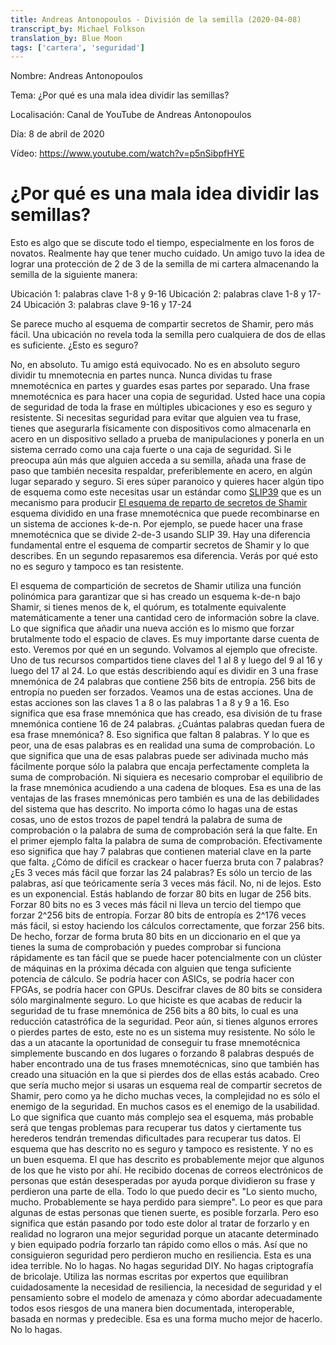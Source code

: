 ```yaml
---
title: Andreas Antonopoulos - División de la semilla (2020-04-08)
transcript_by: Michael Folkson
translation_by: Blue Moon
tags: ['cartera', 'seguridad']
---
```


Nombre: Andreas Antonopoulos

Tema: ¿Por qué es una mala idea dividir las semillas? 

Localisación: Canal de YouTube de Andreas Antonopoulos

Día: 8 de abril de 2020 

Vídeo: https://www.youtube.com/watch?v=p5nSibpfHYE

# ¿Por qué es una mala idea dividir las semillas? 

Esto es algo que se discute todo el tiempo, especialmente en los foros de novatos. Realmente hay que tener mucho cuidado. Un amigo tuvo la idea de lograr una protección de 2 de 3 de la semilla de mi cartera almacenando la semilla de la siguiente manera:

Ubicación 1: palabras clave 1-8 y 9-16 
Ubicación 2: palabras clave 1-8 y 17-24 
Ubicación 3: palabras clave 9-16 y 17-24

Se parece mucho al esquema de compartir secretos de Shamir, pero más fácil. Una ubicación no revela toda la semilla pero cualquiera de dos de ellas es suficiente. ¿Esto es seguro?

No, en absoluto. Tu amigo está equivocado. No es en absoluto seguro dividir tu mnemotecnia en partes nunca. Nunca dividas tu frase mnemotécnica en partes y guardes esas partes por separado. Una frase mnemotécnica es para hacer una copia de seguridad. Usted hace una copia de seguridad de toda la frase en múltiples ubicaciones y eso es seguro y resistente. Si necesitas seguridad para evitar que alguien vea tu frase, tienes que asegurarla físicamente con dispositivos como almacenarla en acero en un dispositivo sellado a prueba de manipulaciones y ponerla en un sistema cerrado como una caja fuerte o una caja de seguridad. Si le preocupa aún más que alguien acceda a su semilla, añada una frase de paso que también necesita respaldar, preferiblemente en acero, en algún lugar separado y seguro. Si eres súper paranoico y quieres hacer algún tipo de esquema como este necesitas usar un estándar como [SLIP39](https://github.com/satoshilabs/slips/blob/master/slip-0039.md) que es un mecanismo para producir [El esquema de reparto de secretos de Shamir](https://blog.keys.casa/shamirs-secret-sharing-security-shortcomings/) esquema dividido en una frase mnemotécnica que puede recombinarse en un sistema de acciones k-de-n. Por ejemplo, se puede hacer una frase mnemotécnica que se divide 2-de-3 usando SLIP 39. Hay una diferencia fundamental entre el esquema de compartir secretos de Shamir y lo que describes. En un segundo repasaremos esa diferencia. Verás por qué esto no es seguro y tampoco es tan resistente.

El esquema de compartición de secretos de Shamir utiliza una función polinómica para garantizar que si has creado un esquema k-de-n bajo Shamir, si tienes menos de k, el quórum, es totalmente equivalente matemáticamente a tener una cantidad cero de información sobre la clave. Lo que significa que añadir una nueva acción es lo mismo que forzar brutalmente todo el espacio de claves. Es muy importante darse cuenta de esto. Veremos por qué en un segundo. Volvamos al ejemplo que ofreciste. Uno de tus recursos compartidos tiene claves del 1 al 8 y luego del 9 al 16 y luego del 17 al 24. Lo que estás describiendo aquí es dividir en 3 una frase mnemónica de 24 palabras que contiene 256 bits de entropía. 256 bits de entropía no pueden ser forzados. Veamos una de estas acciones. Una de estas acciones son las claves 1 a 8 o las palabras 1 a 8 y 9 a 16. Eso significa que esa frase mnemónica que has creado, esa división de tu frase mnemónica contiene 16 de 24 palabras. ¿Cuántas palabras quedan fuera de esa frase mnemónica? 8. Eso significa que faltan 8 palabras. Y lo que es peor, una de esas palabras es en realidad una suma de comprobación. Lo que significa que una de esas palabras puede ser adivinada mucho más fácilmente porque sólo la palabra que encaja perfectamente completa la suma de comprobación. Ni siquiera es necesario comprobar el equilibrio de la frase mnemónica acudiendo a una cadena de bloques. Esa es una de las ventajas de las frases mnemónicas pero también es una de las debilidades del sistema que has descrito. No importa cómo lo hagas una de estas cosas, uno de estos trozos de papel tendrá la palabra de suma de comprobación o la palabra de suma de comprobación será la que falte. En el primer ejemplo falta la palabra de suma de comprobación. Efectivamente eso significa que hay 7 palabras que contienen material clave en la parte que falta. ¿Cómo de difícil es crackear o hacer fuerza bruta con 7 palabras? ¿Es 3 veces más fácil que forzar las 24 palabras? Es sólo un tercio de las palabras, así que teóricamente sería 3 veces más fácil. No, ni de lejos. Esto es un exponencial. Estás hablando de forzar 80 bits en lugar de 256 bits. Forzar 80 bits no es 3 veces más fácil ni lleva un tercio del tiempo que forzar 2^256 bits de entropía. Forzar 80 bits de entropía es 2^176 veces más fácil, si estoy haciendo los cálculos correctamente, que forzar 256 bits. De hecho, forzar de forma bruta 80 bits en un diccionario en el que ya tienes la suma de comprobación y puedes comprobar si funciona rápidamente es tan fácil que se puede hacer potencialmente con un clúster de máquinas en la próxima década con alguien que tenga suficiente potencia de cálculo. Se podría hacer con ASICs, se podría hacer con FPGAs, se podría hacer con GPUs. Descifrar claves de 80 bits se considera sólo marginalmente seguro. Lo que hiciste es que acabas de reducir la seguridad de tu frase mnemónica de 256 bits a 80 bits, lo cual es una reducción catastrófica de la seguridad. Peor aún, si tienes algunos errores o pierdes partes de esto, este no es un sistema muy resistente. No sólo le das a un atacante la oportunidad de conseguir tu frase mnemotécnica simplemente buscando en dos lugares o forzando 8 palabras después de haber encontrado una de tus frases mnemotécnicas, sino que también has creado una situación en la que si pierdes dos de ellas estás acabado. Creo que sería mucho mejor si usaras un esquema real de compartir secretos de Shamir, pero como ya he dicho muchas veces, la complejidad no es sólo el enemigo de la seguridad. En muchos casos es el enemigo de la usabilidad. Lo que significa que cuanto más complejo sea el esquema, más probable será que tengas problemas para recuperar tus datos y ciertamente tus herederos tendrán tremendas dificultades para recuperar tus datos. El esquema que has descrito no es seguro y tampoco es resistente. Y no es un buen esquema. El que has descrito es probablemente mejor que algunos de los que he visto por ahí. He recibido docenas de correos electrónicos de personas que están desesperadas por ayuda porque dividieron su frase y perdieron una parte de ella. Todo lo que puedo decir es "Lo siento mucho, mucho. Probablemente se haya perdido para siempre". Lo peor es que para algunas de estas personas que tienen suerte, es posible forzarla. Pero eso significa que están pasando por todo este dolor al tratar de forzarlo y en realidad no lograron una mejor seguridad porque un atacante determinado y bien equipado podría forzarlo tan rápido como ellos o más. Así que no consiguieron seguridad pero perdieron mucho en resiliencia. Esta es una idea terrible. No lo hagas. No hagas seguridad DIY. No hagas criptografía de bricolaje. Utiliza las normas escritas por expertos que equilibran cuidadosamente la necesidad de resiliencia, la necesidad de seguridad y el pensamiento sobre el modelo de amenaza y cómo abordar adecuadamente todos esos riesgos de una manera bien documentada, interoperable, basada en normas y predecible. Esa es una forma mucho mejor de hacerlo. No lo hagas.

